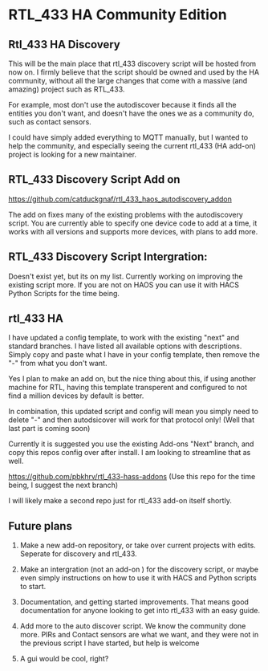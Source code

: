 # RTL_433 HA Community Edition

## Rtl_433 HA Discovery
This will be the main place that rtl_433 discovery script will be hosted from now on. I firmly believe that the script should be owned and used by the HA community, without all the large changes that come with a massive (and amazing) project such as RTL_433.

For example, most don't use the autodiscover because it finds all the entities you don't want, and doesn't have the ones we as a community do, such as contact sensors. 

I could have simply added everything to MQTT manually, but I wanted to help the community, and especially seeing the current rtl_433 (HA add-on) project is looking for a new maintainer.


## RTL_433 Discovery Script Add on

https://github.com/catduckgnaf/rtl_433_haos_autodiscovery_addon

The add on fixes many of the existing problems with the autodiscovery script. You are currently able to specify one device code to add at a time, it works with all versions and supports more devices, with plans to add more.

## RTL_433 Discovery Script Intergration:

Doesn't exist yet, but its on my list. Currently working on improving the existing script more. If you are not on HAOS you can use it with HACS Python Scripts for the time being.

## rtl_433 HA 

I have updated a config template, to work with the existing "next" and standard branches. I have listed all available options with descriptions. Simply copy and paste what I have in your config template, then remove the "-" from what you don't want.

Yes I plan to make an add on, but the nice thing about this, if using another machine for RTL, having this template transperent and configured to not find a million devices by default is better.

In combination, this updated script and config will mean you simply need to delete "-" and then autodsicover will work for that protocol only! (Well that last part is coming soon)

Currently it is suggested you use the existing Add-ons "Next" branch, and copy this repos config over after install. I am looking to streamline that as well.

https://github.com/pbkhrv/rtl_433-hass-addons (Use this repo for the time being, I suggest the next branch)

I will likely make a second repo just for rtl_433 add-on itself shortly.


## Future plans


1. Make a new add-on repository, or take over current projects with edits. Seperate for discovery and rtl_433.

2. Make an intergration (not an add-on ) for the discovery script, or maybe even simply instructions on how to use it with HACS and Python scripts to start.

3. Documentation, and getting started improvements. That means good documentation for anyone looking to get into rtl_433 with an easy guide.

4. Add more to the auto discover script. We know the community done more. PIRs and Contact sensors are what we want, and they were not in the previous script I have started, but help is welcome

5. A gui would be cool, right?
